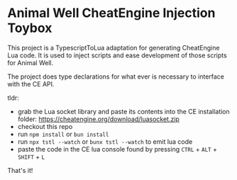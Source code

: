 # Animal Well CheatEngine Injection Toybox

This project is a TypescriptToLua adaptation for generating CheatEngine Lua code.
It is used to inject scripts and ease development of those scripts for Animal Well.

The project does type declarations for what ever is necessary to interface with the CE API.

tldr:

- grab the Lua socket library and paste its contents into the CE installation folder: https://cheatengine.org/download/luasocket.zip
- checkout this repo
- run `npm install` or `bun install`
- run `npx tstl --watch` or `bunx tstl --watch` to emit lua code
- paste the code in the CE lua console found by pressing `CTRL` + `ALT` + `SHIFT` + `L`

That's it!
